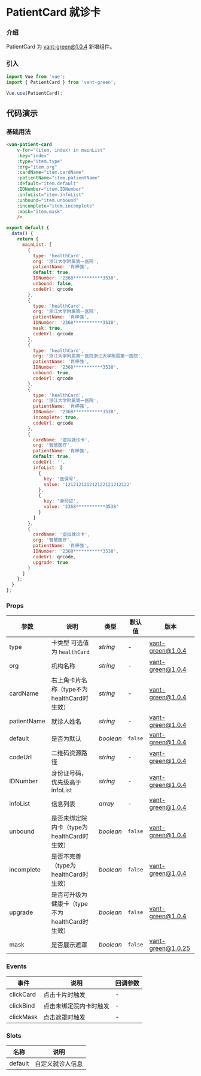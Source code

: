 # PatientCard 就诊卡

### 介绍

PatientCard 为 vant-green@1.0.4 新增组件。

### 引入

```javascript
import Vue from 'vue';
import { PatientCard } from 'vant-green';

Vue.use(PatientCard);
```

## 代码演示

### 基础用法

```html
<van-patient-card
    v-for="(item, index) in mainList"
    :key="index"
    :type="item.type"
    :org="item.org"
    :cardName="item.cardName"
    :patientName="item.patientName"
    :default="item.default"
    :IDNumber="item.IDNumber"
    :infoList="item.infoList"
    :unbound="item.unbound"
    :incomplete="item.incomplete"
    :mask="item.mask"
    />
```
```js
export default {
  data() {
    return {
      mainList: [
        {
          type: 'healthCard',
          org: '浙江大学附属第一医院',
          patientName: '肖梓强',
          default: true,
          IDNumber: '2368***********3538',
          unbound: false,
          codeUrl: qrcode
        },
        {
          type: 'healthCard',
          org: '浙江大学附属第一医院',
          patientName: '肖梓强',
          IDNumber: '2368***********3538',
          mask: true,
          codeUrl: qrcode
        },
        {
          type: 'healthCard',
          org: '浙江大学附属第一医院浙江大学附属第一医院',
          patientName: '肖梓强',
          IDNumber: '2368***********3538',
          unbound: true,
          codeUrl: qrcode
        },
        {
          type: 'healthCard',
          org: '浙江大学附属第一医院',
          patientName: '肖梓强',
          IDNumber: '2368***********3538',
          incomplete: true,
          codeUrl: qrcode
        },
        {
          cardName: '虚拟就诊卡',
          org: '智慧医疗',
          patientName: '肖梓强',
          default: true,
          codeUrl: '',
          infoList: [
            {
              key: '医保号',
              value: '121212121212122121212122'
            },
            {
              key: '身份证',
              value: '2368***********3538'
            }
          ]
        },
        {
          cardName: '虚拟就诊卡',
          org: '智慧医疗',
          patientName: '肖梓强',
          IDNumber: '2368***********3538',
          codeUrl: qrcode,
          upgrade: true
        }
      ]
    };
  }
};
```

### Props

| 参数        | 说明                             | 类型     | 默认值 | 版本     |
| ----------- | -------------------------------- | -------- | ------ | -------- |
| type        | 卡类型 可选值为 `healthCard` | _string_ | -   | vant-green@1.0.4 |
| org        | 机构名称   | _string_ | -      | vant-green@1.0.4 |
| cardName      | 右上角卡片名称（type不为healthCard时生效）                         | _string_ | -      | vant-green@1.0.4 |
| patientName | 就诊人姓名   | _string_ | -    | vant-green@1.0.4 |
| default | 是否为默认   | _boolean_ | `false`    | vant-green@1.0.4 |
| codeUrl | 二维码资源路径   | _string_ | -    | vant-green@1.0.4 |
| IDNumber | 身份证号码，优先级高于infoList   | _string_ | -    | vant-green@1.0.4 |
| infoList | 信息列表   | _array_ | -    | vant-green@1.0.4 |
| unbound | 是否未绑定院内卡（type为healthCard时生效）   | _boolean_ | `false`    | vant-green@1.0.4 |
| incomplete | 是否不完善（type为healthCard时生效）   | _boolean_ | `false`    | vant-green@1.0.4 |
| upgrade | 是否可升级为健康卡（type不为healthCard时生效）   | _boolean_ | `false`    | vant-green@1.0.4 |
| mask | 是否展示遮罩   | _boolean_ | `false`    | vant-green@1.0.25 |


### Events

| 事件    | 说明                     | 回调参数 |
| ------- | ------------------------ | -------- |
| clickCard | 点击卡片时触发       | -        |
| clickBind  | 点击未绑定院内卡时触发       | -        |
| clickMask  | 点击遮罩时触发       | -        |

### Slots

| 名称    | 说明       |
| ------- | ---------- |
| default | 自定义就诊人信息 |